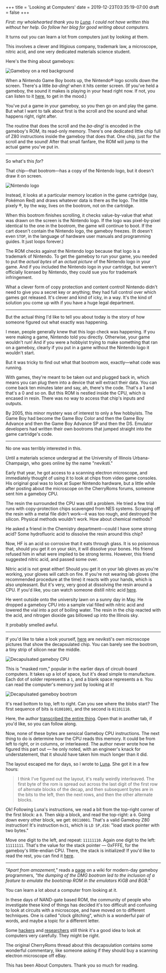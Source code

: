 +++
title = 'Looking at Computers'
date = 2019-12-23T03:35:19-07:00
draft = false
+++

_First: my wholehearted thank you to [Luna](https://moonbase.lgbt/). I could not have written this without her help. Go follow her blog for good writing about computers._

It turns out you can learn a lot from computers just by looking at them.

This involves a clever and litigious company, trademark law, a microscope, nitric acid, and one very dedicated materials science student.

Here's the thing about gameboys:

![Gameboy on a red background](/jbareham_gameboy.jpg)

When a Nintendo Game Boy boots up, the Nintendo® logo scrolls down the screen. There's a little _ba-ding!_ when it hits center screen. (If you've held a gameboy, the sound it makes is playing in your head right now. If not, you can listen to it [here](https://www.youtube.com/watch?v=3bCT3YxZfAY), to get in the mood.)

You've put a game in your gameboy, so you then go on and play the game. But what I want to talk about first is the scroll and the sound and what happens right, right after.

The routine that does the scroll and the _ba-ding!_ is encoded in the gameboy's ROM, its read-only memory. There's one dedicated little chip full of Z80 instructions inside the gameboy that does that. One chip, just for the scroll and the sound! After that small fanfare, the ROM will jump to the actual game you've put in.

___

So what's this _for_?

That chip—that bootrom—has a copy of the Nintendo logo, but it doesn't draw it on screen.

![Nintendo logo](/nintendo_gb_logo.png)

Instead, it looks at a particular memory location in the game cartridge (say, Pokémon Red) and draws whatever data is there as the logo. The little pixely ®, by the way, lives on the bootrom, not on the cartridge.

When this bootrom finishes scrolling, it checks value-by-value that what was drawn on the screen is the Nintendo logo. If the logo was pixel-by-pixel identical to the one in the bootrom, the game will continue to boot. If the cart doesn't contain the Nintendo logo, the gameboy freezes. (It doesn't even `STOP`, in the language of hardware user manuals and programming guides. It just loops forever.)

The ROM checks against the Nintendo logo because that logo is a trademark of Nintendo. To get the gameboy to run your game, you needed to put the _actual bytes_ of an _actual picture_ of the Nintendo logo in your game. And if you included the Nintendo logo in your cartridge, but weren't officially licensed by Nintendo, they could sue you for trademark infringement.

What a clever form of copy protection and content control! Nintendo didn't need to give you a secret key or anything; they had full control over which games got released. It's clever and kind of icky, in a way. It's the kind of solution you come up with if you have a huge legal department.

___

But the actual thing I'd like to tell you about today is the story of how someone figured out what exactly was happening.

I mean, people generally knew that this logo check was happening. If you were making a game, Nintendo told you directly. Otherwise, your game wouldn't run! And if you were a hobbyist trying to make something that ran on a gameboy, clearly if you put in a game without the Nintendo logo it wouldn't start.

But it was tricky to find out what that bootrom _was_, exactly—what code was running.

With games, they're meant to be taken out and plugged back in, which means you can plug them into a device that will extract their data.
You can come back ten minutes later and say, ah, there's the code. That's a 1 and that's a 0 and so on.
But this ROM is nestled inside the CPU, which is encased in resin.
There was no way to access that chip's inputs and outputs.

By 2005, this minor mystery was of interest to only a few hobbyists.
The Game Boy had become the Game Boy Color and then the Game Boy Advance and then the Game Boy Advance SP and then the DS.
Emulator developers had written their own bootroms that jumped straight into the game cartridge's code.

___

No one was terribly interested in this.

Until a materials science undergrad at the University of Illinois Urbana-Champaign, who goes online by the name "neviksti."

Early that year, he got access to a scanning electron microscope, and immediately thought of using it to look at chips from video game consoles. His original goal was to look at Super Nintendo hardware, but a little while after posting about the microscope on the CherryRoms forums, someone sent him a gameboy CPU.

The resin the surrounded the CPU was still a problem. He tried a few trial runs with copy-protection chips scavenged from NES systems. Scraping off the resin with a metal file didn't work—it was too rough, and destroyed the silicon. Physical methods wouldn't work. How about chemical methods?

He asked a friend in the Chemistry department—could I have some strong acid? Some hydrofluoric acid to dissolve the resin around this chip?

Now, HF is an acid so corrosive that it eats through glass. It is so poisonous that, should you get it on your skin, it will dissolve your bones. His friend refused him in what were implied to be strong terms. However, this friend suggested nitric acid, and passed some over.

Nitric acid is not great either! Should you get it on your lab gloves as you're working, your gloves will catch on fire. If you're not wearing lab gloves (the recommended procedure at the time) it reacts with your hands, which is also unpleasant. But it's very, very good at dissolving the resin around a CPU. If you'd like, you can watch someone distill nitric acid [here](https://www.youtube.com/watch?v=KBeo8nww21g).

He went outside onto the university lawn on a sunny day in May. He dropped a gameboy CPU into a sample vial filled with nitric acid and lowered the vial into a pot of boiling water. The resin in the chip reacted with the acid, and nitrogen dioxide gas billowed up into the Illinois sky.

It probably smelled awful.

___

If you'd like to take a look yourself, [here](https://www.neviksti.com/DMG/) are neviksti's own microscope pictures that show the decapsulated chip. You can barely see the bootrom, a tiny strip of silicon near the middle.

![Decapulsated gameboy CPU](/DMG_overview.png)

This is "masked rom," popular in the earlier days of circuit-board computers. It takes up a lot of space, but it's dead simple to manufacture. Each dot of solder represents a `1`, and a blank space represents a `0`. You can read the computer's memory just by looking at it!

![Decapulsated gameboy bootrom](/DMG_ROM_1.jpg)

It's read bottom to top, left to right. Can you see where the blobs start? The first sequence of bits is `01001001`, and the second is `01101110`.

Here, the author [transcribed the entire thing](https://www.neviksti.com/DMG/DMG_ROM.txt). Open that in another tab, if you'd like, so you can follow along.

Now, none of these bytes are sensical Gameboy CPU instructions. The next thing to do is determine how the CPU reads this memory. It could be from left to right, or in columns, or interleaved. The author never wrote how he figured this part out — he only noted, with an engineer's knack for understatement, that it should have taken him much longer than it did.

The layout escaped me for days, so I wrote to [Luna](https://moonbase.lgbt/). She got it in a few hours:

> I think I've figured out the layout, it's really weirdly interleaved. The first byte of the rom is spread out across the last digit of the first row of alternate blocks of the decap, and then subsequent bytes are in the bits to the left, then the next rows, and then the other alternate blocks.

Ok! Following Luna's instructions, we read a bit from the top-right corner of the first block: a `0`. Then skip a block, and read the top-right: a `0`. Going down every other block, we get: `00110001`. That's a valid Gameboy Z80 instruction! It's instruction `0x31`, which is `LD SP,d16`: "load stack pointer with two bytes."

Move one digit to the left, and repeat: `11111110`. Again one digit to the left: `11111111`. That's the value for the stack pointer — 0xFFFE, for the gameboy's little-endian CPU. There, the stack is initialized! If you'd like to read the rest, you can find it [here](https://www.neviksti.com/DMG/DMG_ROM.asm).

___

_"Apart from amazement,"_ reads a [page](https://gbdev.gg8.se/wiki/articles/Gameboy_Bootstrap_ROM) on a wiki for modern-day gameboy programmers, _"the dumping of the DMG bootrom led to the inclusion of a feature to emulate the bootstrap ROM in the emulators KiGB and BGB."_

You can learn a lot about a computer from looking at it.

In these days of NAND-gate based ROM, the community of people who investigate these kind of things has decided it's too difficult and confusing to look at circuits with a microscope, and have moved on to different techniques. One is called "clock glitching", which is a wonderful pair of words, and maybe a topic for a different letter.

Some [hackers](https://www.blackhat.com/docs/us-15/materials/us-15-Thomas-Advanced-IC-Reverse-Engineering-Techniques-In-Depth-Analysis-Of-A-Modern-Smart-Card-wp.pdf) and [researchers](https://www.cl.cam.ac.uk/~sps32/cardis2016_sem.pdf) still think it's a good idea to look at computers very carefully. They might be right.
 
The original CherryRoms thread about this decapsulation contains some wonderful commentary, like someone asking if they should buy a scanning electron microscope off eBay.

This has been About Computers. Thank you so much for reading.
